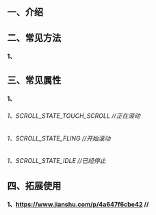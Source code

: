 ## 一、介绍

## 二、常见方法
####  1、

## 三、常见属性
####  1、
######  1、SCROLL_STATE_TOUCH_SCROLL   //正在滚动
######  1、SCROLL_STATE_FLING          //开始滚动
######  1、SCROLL_STATE_IDLE           //已经停止



## 四、拓展使用
#### 1、https://www.jianshu.com/p/4a647f6cbe42 //
